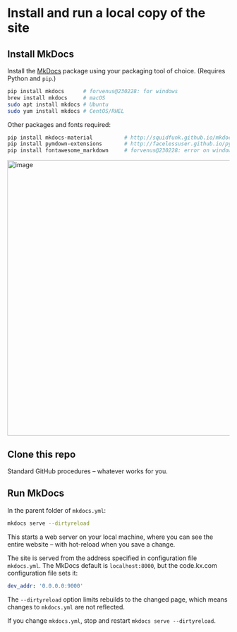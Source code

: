 
Install and run a local copy of the site
========================================


Install MkDocs 
--------------


Install the [MkDocs](http://mkdocs.org) package using your packaging tool of choice.
(Requires Python and `pip`.)

```bash
pip install mkdocs      # forvenus@230228: for windows
brew install mkdocs     # macOS
sudo apt install mkdocs # Ubuntu
sudo yum install mkdocs # CentOS/RHEL
```

Other packages and fonts required:

```bash
pip install mkdocs-material          # http://squidfunk.github.io/mkdocs-material/
pip install pymdown-extensions       # http://facelessuser.github.io/pymdown-extensions/
pip install fontawesome_markdown     # forvenus@230228: error on windows11, fix see below snapshot
```

<img width="625" alt="image" src="https://user-images.githubusercontent.com/7394636/221718511-1b97a9bb-dea7-4bef-b16b-7b4d627515ba.png">


Clone this repo
---------------

Standard GitHub procedures – whatever works for you.


Run MkDocs
----------

In the parent folder of `mkdocs.yml`:

```bash
mkdocs serve --dirtyreload
```

This starts a web server on your local machine, where you can see the entire website – with hot-reload when you save a change.

The site is served from the address specified in configuration file `mkdocs.yml`. The MkDocs default is `localhost:8000`, but the code.kx.com configuration file sets it:

```yaml
dev_addr: '0.0.0.0:9000'
```

The `--dirtyreload` option limits rebuilds to the changed page, which means  changes to `mkdocs.yml` are not reflected. 

If you change `mkdocs.yml`, stop and restart `mkdocs serve --dirtyreload`.

